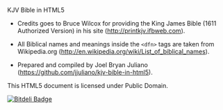 KJV Bible in HTML5

* Credits goes to Bruce Wilcox for providing the King James Bible (1611 Authorized Version) in his site (http://printkjv.ifbweb.com).

* All Biblical names and meanings inside the `<dfn>` tags are taken from Wikipedia.org (http://en.wikipedia.org/wiki/List_of_biblical_names).

* Prepared and compiled by Joel Bryan Juliano (https://github.com/jjuliano/kjv-bible-in-html5).
 
This HTML5 document is licensed under Public Domain.

[![Bitdeli Badge](https://d2weczhvl823v0.cloudfront.net/jjuliano/kjv-bible-in-html5/trend.png)](https://bitdeli.com/free "Bitdeli Badge")

